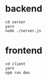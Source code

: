 


# backend

```
cd server
yarn
node ./server.js
```


# frontend

```
cd client
yarn
npm run dev
````


